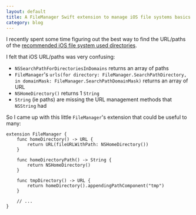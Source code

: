 ```yaml
---
layout: default
title: A FileManager Swift extension to manage iOS file systems basics with ease
category: blog
---
```


I recently spent some time figuring out the best way to
find the URL/paths of the [recommended iOS file system used directories][ios-file-system-basics].

I felt that iOS URL/paths was very confusing:

* `NSSearchPathForDirectoriesInDomains` returns an array of paths
* `FileManager`'s `urls(for directory: FileManager.SearchPathDirectory, in domainMask: FileManager.SearchPathDomainMask)` returns an array of URL
* `NSHomeDirectory()` returns 1 `String`
* `String` (ie paths) are missing the URL management methods that `NSString` had

So I came up with this little `FileManager`'s extension that could be useful to
many:

    extension FileManager {
        func homeDirectory() -> URL {
            return URL(fileURLWithPath: NSHomeDirectory())
        }

        func homeDirectoryPath() -> String {
            return NSHomeDirectory()
        }

        func tmpDirectory() -> URL {
            return homeDirectory().appendingPathComponent("tmp")
        }

        // ...
    }

[ios-file-system-basics]: https://developer.apple.com/library/content/documentation/FileManagement/Conceptual/FileSystemProgrammingGuide/FileSystemOverview/FileSystemOverview.html#//apple_ref/doc/uid/TP40010672-CH2-SW12
